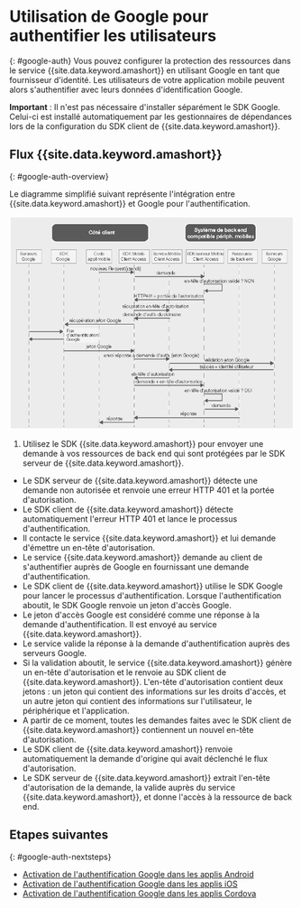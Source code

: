 # Utilisation de Google pour authentifier les utilisateurs
{: #google-auth}
Vous pouvez configurer la protection des ressources dans le service {{site.data.keyword.amashort}} en utilisant Google en tant que fournisseur d'identité. Les utilisateurs de votre application mobile peuvent alors s'authentifier avec leurs données d'identification Google.

**Important** : Il n'est pas nécessaire d'installer séparément le SDK Google. Celui-ci est installé automatiquement par les gestionnaires de dépendances lors de la configuration du SDK client de {{site.data.keyword.amashort}}.

## Flux {{site.data.keyword.amashort}}
{: #google-auth-overview}

Le diagramme simplifié suivant représente l'intégration entre {{site.data.keyword.amashort}} et Google pour l'authentification.

![image](images/mca-sequence-google.jpg)

1. Utilisez le SDK {{site.data.keyword.amashort}} pour envoyer une demande à vos ressources de back end qui sont protégées par le SDK serveur de {{site.data.keyword.amashort}}.
* Le SDK serveur de {{site.data.keyword.amashort}} détecte une demande non autorisée et renvoie une erreur HTTP 401 et la portée d'autorisation.
* Le SDK client de {{site.data.keyword.amashort}} détecte automatiquement l'erreur HTTP 401 et lance le processus d'authentification.
* Il contacte le service {{site.data.keyword.amashort}} et lui demande d'émettre un en-tête d'autorisation.
* Le service {{site.data.keyword.amashort}} demande au client de s'authentifier auprès de Google en fournissant une demande d'authentification.
* Le SDK client de {{site.data.keyword.amashort}} utilise le SDK Google pour lancer le processus d'authentification. Lorsque l'authentification aboutit, le SDK Google renvoie un jeton d'accès Google.
* Le jeton d'accès Google est considéré comme une réponse à la demande d'authentification. Il est envoyé au service {{site.data.keyword.amashort}}.
* Le service valide la réponse à la demande d'authentification auprès des serveurs Google.
* Si la validation aboutit, le service {{site.data.keyword.amashort}} génère un en-tête d'autorisation et le renvoie au SDK client de {{site.data.keyword.amashort}}. L'en-tête d'autorisation contient deux jetons : un jeton qui contient des informations sur les droits d'accès, et un autre jeton qui contient des informations sur l'utilisateur, le périphérique et l'application.
* A partir de ce moment, toutes les demandes faites avec le SDK client de {{site.data.keyword.amashort}} contiennent un nouvel en-tête d'autorisation.
* Le SDK client de {{site.data.keyword.amashort}} renvoie automatiquement la demande d'origine qui avait déclenché le flux d'autorisation.
* Le SDK serveur de {{site.data.keyword.amashort}} extrait l'en-tête d'autorisation de la demande, la valide auprès du service {{site.data.keyword.amashort}}, et donne l'accès à la ressource de back end.

## Etapes suivantes
{: #google-auth-nextsteps}

* [Activation de l'authentification Google dans les applis Android](google-auth-android.html)
* [Activation de l'authentification Google dans les applis iOS](google-auth-ios.html)
* [Activation de l'authentification Google dans les applis Cordova](google-auth-cordova.html)
